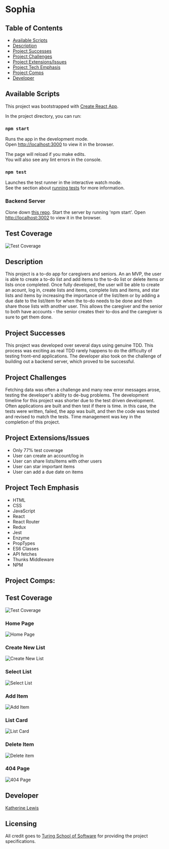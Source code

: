 # Sophia


## Table of Contents
* [Available Scripts](#Available-Scripts)
* [Description](#Description)
* [Project Successes](Project-Successes)
* [Project Challenges](Project-Challenges)
* [Project Extensions/Issues](Project-Extensions/Issues)
* [Project Tech Emphasis](Project-Tech-Emphasis)
* [Project Comps](Project-Comps)
* [Developer](Developer)

## Available Scripts

This project was bootstrapped with [Create React App](https://github.com/facebook/create-react-app).

In the project directory, you can run:

### `npm start`

Runs the app in the development mode.<br>
Open [http://localhost:3000](http://localhost:3000) to view it in the browser.

The page will reload if you make edits.<br>
You will also see any lint errors in the console.

### `npm test`

Launches the test runner in the interactive watch mode.<br>
See the section about [running tests](https://facebook.github.io/create-react-app/docs/running-tests) for more information.

### Backend Server

Clone down [this repo]('https://github.com/kalex19/Sophia-server'). Start the server by running 'npm start'. Open [http://localhost:3002](http://localhost:3002) to view it in the browser.

## Test Coverage

![Test Coverage](./src/images/test-coverage.png)

## Description

This project is a to-do app for caregivers and seniors. An an MVP, the user is able to create a to-do list and add items to the to-do list or delete items or lists once completed. Once fully developed, the user will be able to create an acount, log in, create lists and items, complete lists and items, and star lists and items by increasing the importance of the list/item or by adding a due date to the list/item for when the to-do needs to be done and then share those lists with another user. This allows the caregiver and the senior to both have accounts - the senior creates their to-dos and the caregiver is sure to get them done.

## Project Successes

This project was developed over several days using genuine TDD. This process was exciting as real TDD rarely happens to do the difficulty of testing front-end applications. The developer also took on the challenge of building out a backend server, which proved to be successful.

## Project Challenges

 Fetching data was often a challenge and many new error messages arose, testing the developer's ability to de-bug problems. The development timeline for this project was shorter due to the test driven development. Often applications are built and then test if there is time. in this case, the tests were written, failed, the app was built, and then the code was tested and revised to match the tests. Time management was key in the completion of this project. 


## Project Extensions/Issues

* Only 77% test coverage
* User can create an account/log in
* User can share lists/items with other users
* User can star important items
* User can add a due date on items

## Project Tech Emphasis

* HTML
* CSS
* JavaScript
* React
* React Router
* Redux
* Jest
* Enzyme
* PropTypes
* ES6 Classes
* API fetches
* Thunks Middleware
* NPM

## Project Comps:

## Test Coverage

![Test Coverage](./src/assets/test-coverage.png)

### Home Page

![Home Page](./src/assets/Home-Page.png)

### Create New List

![Create New List](./src/assets/Create-New-List.png)

### Select List

![Select List](./src/assets/Select-List.png)

### Add Item

![Add Item](./src/assets/Add-Item.png)

### List Card

![List Card](./src/assets/List-Card.png)

### Delete Item

![Delete item](./src/assets/Delete-Item.png)

### 404 Page

![404 Page](./src/assets/404-Page.png)


## Developer

[Katherine Lewis](https://github.com/kalex19)

## Licensing

All credit goes to <a href="turing.io">Turing School of Software</a> for providing the project specifications.
